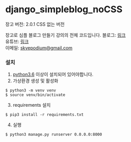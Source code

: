 # django_simpleblog_noCSS

장고 버전: 2.0.1
CSS 없는 버전

장고로 심플 블로그 만들기 강의의 전체 코드입니다.
블로그: [링크](https://blog.naver.com/godori91/221197956351)  
유튜브: [링크](https://youtu.be/xe1cufuUNGw)  
이메일: <skyepodium@gmail.com>  



### 설치

1. [python3.6](w.python.org/downloads/) 이상이 설치되어 있어야합니다.
2. 가상환경 생성 및 활성화
```
$ python3 -m venv venv
$ source venv/bin/activate
```

3. requirements 설치
```
$ pip3 install -r requirements.txt
```
4. 실행   
```
$ python3 manage.py runserver 0.0.0.0:8000
```